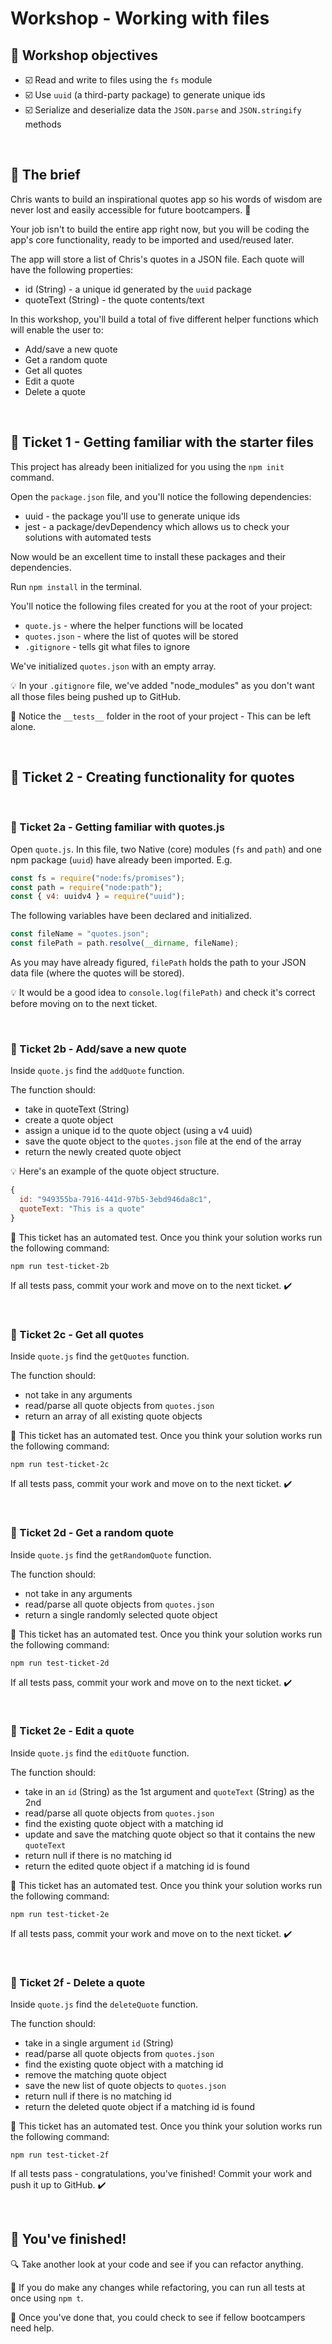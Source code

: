 # Workshop - Working with files

## 🎯 Workshop objectives

- ☑️ Read and write to files using the `fs` module
- ☑️ Use `uuid` (a third-party package) to generate unique ids
- ☑️ Serialize and deserialize data the `JSON.parse` and `JSON.stringify` methods

<br>

## 💼 The brief

Chris wants to build an inspirational quotes app so his words of wisdom are never lost and easily accessible for future bootcampers. 😬

Your job isn't to build the entire app right now, but you will be coding the app's core functionality, ready to be imported and used/reused later.

The app will store a list of Chris's quotes in a JSON file. Each quote will have the following properties:

- id (String) - a unique id generated by the `uuid` package
- quoteText (String) - the quote contents/text

In this workshop, you'll build a total of five different helper functions which will enable the user to:

- Add/save a new quote
- Get a random quote
- Get all quotes
- Edit a quote
- Delete a quote

<br>

## 🎫 Ticket 1 - Getting familiar with the starter files

This project has already been initialized for you using the `npm init` command.

Open the `package.json` file, and you'll notice the following dependencies:

- uuid - the package you'll use to generate unique ids
- jest - a package/devDependency which allows us to check your solutions with automated tests

Now would be an excellent time to install these packages and their dependencies.

Run `npm install` in the terminal.

You'll notice the following files created for you at the root of your project:

- `quote.js` - where the helper functions will be located
- `quotes.json` - where the list of quotes will be stored
- `.gitignore` - tells git what files to ignore

We've initialized `quotes.json` with an empty array.

💡 In your `.gitignore` file, we've added "node_modules" as you don't want all those files being pushed up to GitHub.

🧪 Notice the `__tests__` folder in the root of your project - This can be left alone.

<br>

## 🎫 Ticket 2 - Creating functionality for quotes

<br>

### 🎫 Ticket 2a - Getting familiar with quotes.js

Open `quote.js`. In this file, two Native (core) modules (`fs` and `path`) and one npm package (`uuid`) have already been imported. E.g.

```js
const fs = require("node:fs/promises");
const path = require("node:path");
const { v4: uuidv4 } = require("uuid");
```

The following variables have been declared and initialized.

```js
const fileName = "quotes.json";
const filePath = path.resolve(__dirname, fileName);
```

As you may have already figured, `filePath` holds the path to your JSON data file (where the quotes will be stored).

💡 It would be a good idea to `console.log(filePath)` and check it's correct before moving on to the next ticket.

<br>

### 🎫 Ticket 2b - Add/save a new quote

Inside `quote.js` find the `addQuote` function.

The function should:

- take in quoteText (String)
- create a quote object
- assign a unique id to the quote object (using a v4 uuid)
- save the quote object to the `quotes.json` file at the end of the array
- return the newly created quote object

💡 Here's an example of the quote object structure.

```js
{
  id: "949355ba-7916-441d-97b5-3ebd946da8c1",
  quoteText: "This is a quote"
}
```

🧪 This ticket has an automated test. Once you think your solution works run the following command:

```
npm run test-ticket-2b
```

If all tests pass, commit your work and move on to the next ticket. ✔️

<br>

### 🎫 Ticket 2c - Get all quotes

Inside `quote.js` find the `getQuotes` function.

The function should:

- not take in any arguments
- read/parse all quote objects from `quotes.json`
- return an array of all existing quote objects

🧪 This ticket has an automated test. Once you think your solution works run the following command:

```
npm run test-ticket-2c
```

If all tests pass, commit your work and move on to the next ticket. ✔️

<br>

### 🎫 Ticket 2d - Get a random quote

Inside `quote.js` find the `getRandomQuote` function.

The function should:

- not take in any arguments
- read/parse all quote objects from `quotes.json`
- return a single randomly selected quote object

🧪 This ticket has an automated test. Once you think your solution works run the following command:

```
npm run test-ticket-2d
```

If all tests pass, commit your work and move on to the next ticket. ✔️

<br>

### 🎫 Ticket 2e - Edit a quote

Inside `quote.js` find the `editQuote` function.

The function should:

- take in an `id` (String) as the 1st argument and `quoteText` (String) as the 2nd
- read/parse all quote objects from `quotes.json`
- find the existing quote object with a matching id
- update and save the matching quote object so that it contains the new `quoteText`
- return null if there is no matching id
- return the edited quote object if a matching id is found

🧪 This ticket has an automated test. Once you think your solution works run the following command:

```
npm run test-ticket-2e
```

If all tests pass, commit your work and move on to the next ticket. ✔️

<br>

### 🎫 Ticket 2f - Delete a quote

Inside `quote.js` find the `deleteQuote` function.

The function should:

- take in a single argument `id` (String)
- read/parse all quote objects from `quotes.json`
- find the existing quote object with a matching id
- remove the matching quote object
- save the new list of quote objects to `quotes.json`
- return null if there is no matching id
- return the deleted quote object if a matching id is found

🧪 This ticket has an automated test. Once you think your solution works run the following command:

```
npm run test-ticket-2f
```

If all tests pass - congratulations, you've finished! Commit your work and push it up to GitHub. ✔️

<br>

## 🥇 You've finished!

🔍 Take another look at your code and see if you can refactor anything.

🧪 If you do make any changes while refactoring, you can run all tests at once using `npm t`.

🚁 Once you've done that, you could check to see if fellow bootcampers need help.
